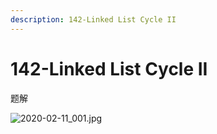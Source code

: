 ```yaml
---
description: 142-Linked List Cycle II
---
```


# 142-Linked List Cycle II

题解

![2020-02-11\_001.jpg](https://gitee.com/gdhu/testtingop/raw/master/2020-02-11_001.jpg)

